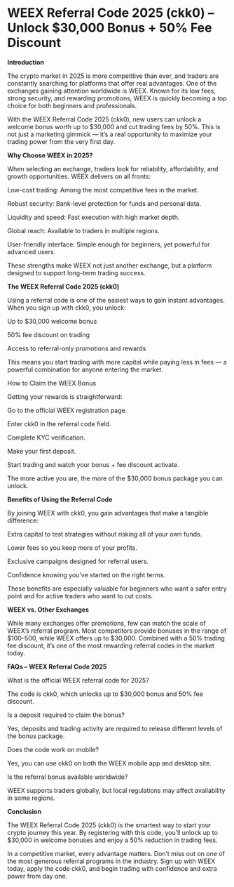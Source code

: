 # WEEX Referral Code 2025 (ckk0) – Unlock $30,000 Bonus + 50% Fee Discount

**Introduction**

The crypto market in 2025 is more competitive than ever, and traders are constantly searching for platforms that offer real advantages. One of the exchanges gaining attention worldwide is WEEX. Known for its low fees, strong security, and rewarding promotions, WEEX is quickly becoming a top choice for both beginners and professionals.

With the WEEX Referral Code 2025 (ckk0), new users can unlock a welcome bonus worth up to $30,000 and cut trading fees by 50%. This is not just a marketing gimmick — it’s a real opportunity to maximize your trading power from the very first day.

**Why Choose WEEX in 2025?**

When selecting an exchange, traders look for reliability, affordability, and growth opportunities. WEEX delivers on all fronts:

Low-cost trading: Among the most competitive fees in the market.

Robust security: Bank-level protection for funds and personal data.

Liquidity and speed: Fast execution with high market depth.

Global reach: Available to traders in multiple regions.

User-friendly interface: Simple enough for beginners, yet powerful for advanced users.

These strengths make WEEX not just another exchange, but a platform designed to support long-term trading success.

**The WEEX Referral Code 2025 (ckk0)**

Using a referral code is one of the easiest ways to gain instant advantages. When you sign up with ckk0, you unlock:

Up to $30,000 welcome bonus

50% fee discount on trading

Access to referral-only promotions and rewards

This means you start trading with more capital while paying less in fees — a powerful combination for anyone entering the market.

How to Claim the WEEX Bonus

Getting your rewards is straightforward:

Go to the official WEEX registration page.

Enter ckk0 in the referral code field.

Complete KYC verification.

Make your first deposit.

Start trading and watch your bonus + fee discount activate.

The more active you are, the more of the $30,000 bonus package you can unlock.

**Benefits of Using the Referral Code**

By joining WEEX with ckk0, you gain advantages that make a tangible difference:

Extra capital to test strategies without risking all of your own funds.

Lower fees so you keep more of your profits.

Exclusive campaigns designed for referral users.

Confidence knowing you’ve started on the right terms.

These benefits are especially valuable for beginners who want a safer entry point and for active traders who want to cut costs.

**WEEX vs. Other Exchanges**

While many exchanges offer promotions, few can match the scale of WEEX’s referral program. Most competitors provide bonuses in the range of $100–500, while WEEX offers up to $30,000. Combined with a 50% trading fee discount, it’s one of the most rewarding referral codes in the market today.

**FAQs – WEEX Referral Code 2025**

What is the official WEEX referral code for 2025?

The code is ckk0, which unlocks up to $30,000 bonus and 50% fee discount.

Is a deposit required to claim the bonus?

Yes, deposits and trading activity are required to release different levels of the bonus package.

Does the code work on mobile?

Yes, you can use ckk0 on both the WEEX mobile app and desktop site.

Is the referral bonus available worldwide?

WEEX supports traders globally, but local regulations may affect availability in some regions.

**Conclusion**

The WEEX Referral Code 2025 (ckk0) is the smartest way to start your crypto journey this year. By registering with this code, you’ll unlock up to $30,000 in welcome bonuses and enjoy a 50% reduction in trading fees.

In a competitive market, every advantage matters. Don’t miss out on one of the most generous referral programs in the industry. Sign up with WEEX today, apply the code ckk0, and begin trading with confidence and extra power from day one.
